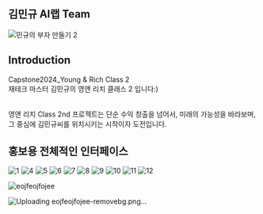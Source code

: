 ## 김민규 AI랩 Team

![민규의 부자 만들기 2](https://github.com/junseoLee7039/project3/assets/121421082/e5388378-6713-4395-a949-df2c79d32226)


## Introduction 
 Capstone2024_Young & Rich Class 2
<br> 재테크 마스터 김민규의 영앤 리치 클래스 2 입니다:)
<br/><br/>


<p> 영앤 리치 Class 2nd 프로젝트는 단순 수익 창출을 넘어서, 미래의 가능성을 바라보며, 그 중심에 김민규씨를 위치시키는 시작이자 도전입니다.</p>

## 홍보용 전체적인 인터페이스

![1](https://github.com/junseoLee7039/project3/assets/121421082/b2bae109-10f7-49ad-a6c0-d684ae5b9317)
![4](https://github.com/junseoLee7039/project3/assets/121421082/f9a13314-8dae-42d3-94fa-072d4d6309d1)
![5](https://github.com/junseoLee7039/project3/assets/121421082/eb9738c2-b2c9-4e5d-b01a-3673490f8b3b)
![6](https://github.com/junseoLee7039/project3/assets/121421082/12210a10-fb05-48c1-9c55-4296744ba44b)
![7](https://github.com/junseoLee7039/project3/assets/121421082/b7d29d97-3e1a-4d7a-a3da-eeeb1d5551c9)
![8](https://github.com/junseoLee7039/project3/assets/121421082/b161674e-e325-4b86-9bb1-12ab5768aae7)
![9](https://github.com/junseoLee7039/project3/assets/121421082/721691d9-9fcf-4de5-b0f0-8c67af9767ee)
![10](https://github.com/junseoLee7039/project3/assets/121421082/4c10467b-8df7-43ee-ad77-cff894b96c09)
![11](https://github.com/junseoLee7039/project3/assets/121421082/1ac0c19b-ac24-44f9-90c2-7f9e61b20a6c)
![12](https://github.com/junseoLee7039/project3/assets/121421082/458d8ddb-f5b3-437a-a874-a67798f8232a)


![eojfeojfojee](https://github.com/junseoLee7039/project3/assets/121421082/ff2e9b91-0bfd-4d20-af5f-3c9ced75833f)

![Uploading eojfeojfojee-removebg.png…]()




